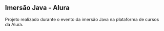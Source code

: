 ## Imersão Java - Alura

Projeto realizado durante o evento da imersão Java na plataforma de cursos da Alura.
